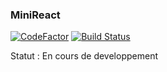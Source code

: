 ### MiniReact

[![CodeFactor](https://www.codefactor.io/repository/github/javabetterthanphp/minireact/badge)](https://www.codefactor.io/repository/github/javabetterthanphp/minireact)
[![Build Status](https://travis-ci.com/JavaBetterThanPHP/MiniReact.svg?branch=master)](https://travis-ci.com/JavaBetterThanPHP/MiniReact)

Statut : En cours de developpement
